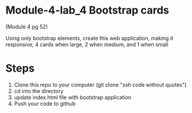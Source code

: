 # Module-4-lab_4 Bootstrap cards
(Module 4 pg 52) 

Using only bootstrap elements, create this web application, making it responsive, 4 cards when large, 2 when medium, and 1 when small

# Steps

1. Clone this repo to your computer (git clone "ssh code without quotes")
2. cd into the directory
3. update index.html file with bootstrap application
4. Push your code to github 

